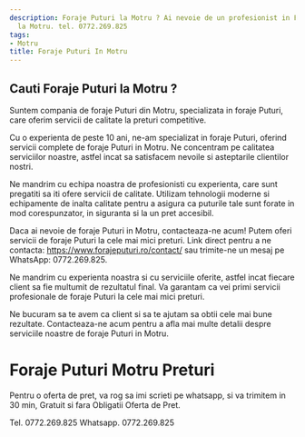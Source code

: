 ```yaml
---
description: Foraje Puturi la Motru ? Ai nevoie de un profesionist in Foraje Puturi
  la Motru. tel. 0772.269.825
tags:
- Motru
title: Foraje Puturi In Motru
---
```



## Cauti Foraje Puturi la Motru ?


Suntem compania de foraje Puturi din Motru, specializata in foraje Puturi, care oferim servicii de calitate la preturi competitive. 

Cu o experienta de peste 10 ani, ne-am specializat in foraje Puturi, oferind servicii complete de foraje Puturi in Motru. Ne concentram pe calitatea serviciilor noastre, astfel incat sa satisfacem nevoile si asteptarile clientilor nostri. 

Ne mandrim cu echipa noastra de profesionisti cu experienta, care sunt pregatiti sa iti ofere servicii de calitate. Utilizam tehnologii moderne si echipamente de inalta calitate pentru a asigura ca puturile tale sunt forate in mod corespunzator, in siguranta si la un pret accesibil.

Daca ai nevoie de foraje Puturi in Motru, contacteaza-ne acum! Putem oferi servicii de foraje Puturi la cele mai mici preturi. Link direct pentru a ne contacta: https://www.forajeputuri.ro/contact/ sau trimite-ne un mesaj pe WhatsApp: 0772.269.825. 

Ne mandrim cu experienta noastra si cu serviciile oferite, astfel incat fiecare client sa fie multumit de rezultatul final. Va garantam ca vei primi servicii profesionale de foraje Puturi la cele mai mici preturi.

Ne bucuram sa te avem ca client si sa te ajutam sa obtii cele mai bune rezultate. Contacteaza-ne acum pentru a afla mai multe detalii despre serviciile noastre de foraje Puturi in Motru.

# Foraje Puturi Motru Preturi
Pentru o oferta de pret, va rog sa imi scrieti pe whatsapp, si va trimitem in 30 min, Gratuit si fara Obligatii Oferta de Pret.

Tel. 0772.269.825
Whatsapp. 0772.269.825